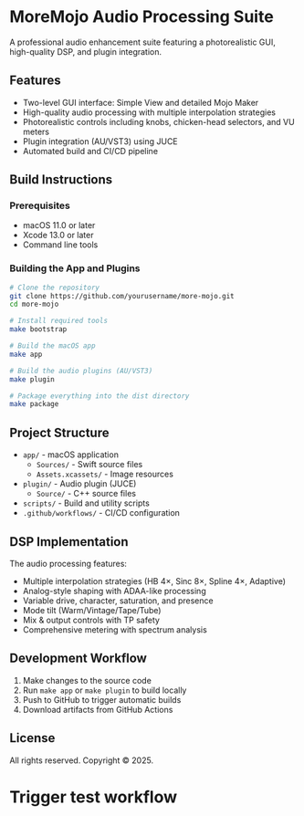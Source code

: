 # MoreMojo Audio Processing Suite

A professional audio enhancement suite featuring a photorealistic GUI, high-quality DSP, and plugin integration.

## Features

- Two-level GUI interface: Simple View and detailed Mojo Maker
- High-quality audio processing with multiple interpolation strategies
- Photorealistic controls including knobs, chicken-head selectors, and VU meters
- Plugin integration (AU/VST3) using JUCE
- Automated build and CI/CD pipeline

## Build Instructions

### Prerequisites

- macOS 11.0 or later
- Xcode 13.0 or later
- Command line tools

### Building the App and Plugins

```bash
# Clone the repository
git clone https://github.com/yourusername/more-mojo.git
cd more-mojo

# Install required tools
make bootstrap

# Build the macOS app
make app

# Build the audio plugins (AU/VST3)
make plugin

# Package everything into the dist directory
make package
```

## Project Structure

- `app/` - macOS application
  - `Sources/` - Swift source files
  - `Assets.xcassets/` - Image resources
- `plugin/` - Audio plugin (JUCE)
  - `Source/` - C++ source files
- `scripts/` - Build and utility scripts
- `.github/workflows/` - CI/CD configuration

## DSP Implementation

The audio processing features:

- Multiple interpolation strategies (HB 4×, Sinc 8×, Spline 4×, Adaptive)
- Analog-style shaping with ADAA-like processing
- Variable drive, character, saturation, and presence
- Mode tilt (Warm/Vintage/Tape/Tube)
- Mix & output controls with TP safety
- Comprehensive metering with spectrum analysis

## Development Workflow

1. Make changes to the source code
2. Run `make app` or `make plugin` to build locally
3. Push to GitHub to trigger automatic builds
4. Download artifacts from GitHub Actions

## License

All rights reserved. Copyright © 2025.
# Trigger test workflow
